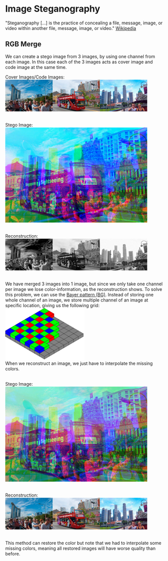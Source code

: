 <h1>Image Steganography</h1>


<div class ="discription">
    <div id="defintion_steganography">
        "Steganography [...] is the practice of concealing a file, message, image, or video within another file, message, image, or video."
        <a href="https://en.wikipedia.org/wiki/Steganography">Wikipedia</a>
    </div>
</div>

<h2>RGB Merge</h2>

<div class="description">We can create a stego image from 3 images, by using one channel from each image. In this case each of the 3 images acts as cover image and code image at
the same time.</div>

Cover Images/Code Images: <br>
<img src="images/weightedRGB/input/a.jpg" width="150"><img src="images/weightedRGB/input/b.jpg" width="150"><img src="images/weightedRGB/input/c.jpg" width="150"><br><br>

Stego Image: <br>
<img src="images/weightedRGB/results/stegoImage.png" width="450"><br><br>

Reconstruction: <br>
<img src="images/weightedRGB/results/recovered_a.png" width="150"><img src="images/weightedRGB/results/recovered_b.png" width="150"><img src="images/weightedRGB/results/recovered_c.png" width="150"><br><br>


<div class="description">

We have merged 3 images into 1 image, but since we only take one channel per image we lose color-information, as the reconstruction shows.
To solve this problem, we can use the <a href="https://en.wikipedia.org/wiki/Bayer_filter">Bayer pattern (BG)</a>. Instead of storing one whole channel of an image,
we store multiple channel of an image at specific location, giving us the following grid: <br>
<img src="images/weightedRGB/bayer.png" width="250"><br>
When we reconstruct an image, we just have to interpolate the missing colors.<br><br>

Stego Image: <br>
<img src="images/weightedRGB/results/stegoImage_bayer.png" width="450"><br><br>

Reconstruction: <br>
<img src="images/weightedRGB/results/recovered_a_bayer.png" width="150"><img src="images/weightedRGB/results/recovered_b_bayer.png" width="150"><img src="images/weightedRGB/results/recovered_c_bayer.png" width="150"><br><br>

 This method can restore the color but note that we had to interpolate some missing colors, meaning all restored images will have worse quality than before.
</div>